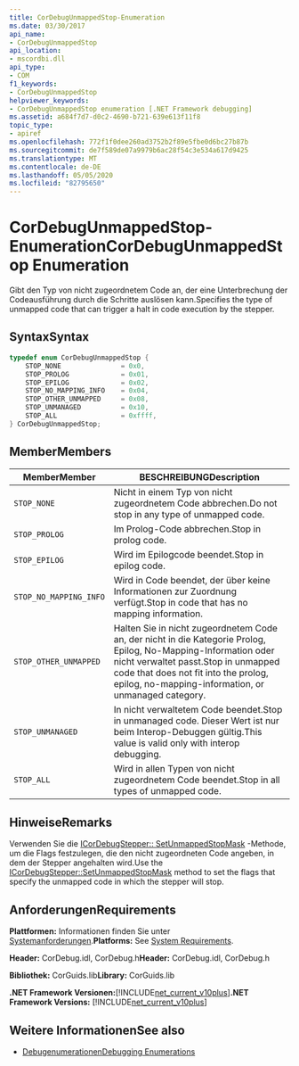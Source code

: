 ```yaml
---
title: CorDebugUnmappedStop-Enumeration
ms.date: 03/30/2017
api_name:
- CorDebugUnmappedStop
api_location:
- mscordbi.dll
api_type:
- COM
f1_keywords:
- CorDebugUnmappedStop
helpviewer_keywords:
- CorDebugUnmappedStop enumeration [.NET Framework debugging]
ms.assetid: a684f7d7-d0c2-4690-b721-639e613f11f8
topic_type:
- apiref
ms.openlocfilehash: 772f1f0dee260ad3752b2f89e5fbe0d6bc27b87b
ms.sourcegitcommit: de7f589de07a9979b6ac28f54c3e534a617d9425
ms.translationtype: MT
ms.contentlocale: de-DE
ms.lasthandoff: 05/05/2020
ms.locfileid: "82795650"
---
```

# <a name="cordebugunmappedstop-enumeration"></a><span data-ttu-id="e3c56-102">CorDebugUnmappedStop-Enumeration</span><span class="sxs-lookup"><span data-stu-id="e3c56-102">CorDebugUnmappedStop Enumeration</span></span>
<span data-ttu-id="e3c56-103">Gibt den Typ von nicht zugeordnetem Code an, der eine Unterbrechung der Codeausführung durch die Schritte auslösen kann.</span><span class="sxs-lookup"><span data-stu-id="e3c56-103">Specifies the type of unmapped code that can trigger a halt in code execution by the stepper.</span></span>  
  
## <a name="syntax"></a><span data-ttu-id="e3c56-104">Syntax</span><span class="sxs-lookup"><span data-stu-id="e3c56-104">Syntax</span></span>  
  
```cpp  
typedef enum CorDebugUnmappedStop {  
    STOP_NONE               = 0x0,  
    STOP_PROLOG             = 0x01,  
    STOP_EPILOG             = 0x02,  
    STOP_NO_MAPPING_INFO    = 0x04,  
    STOP_OTHER_UNMAPPED     = 0x08,  
    STOP_UNMANAGED          = 0x10,  
    STOP_ALL                = 0xffff,  
} CorDebugUnmappedStop;  
```  
  
## <a name="members"></a><span data-ttu-id="e3c56-105">Member</span><span class="sxs-lookup"><span data-stu-id="e3c56-105">Members</span></span>  
  
|<span data-ttu-id="e3c56-106">Member</span><span class="sxs-lookup"><span data-stu-id="e3c56-106">Member</span></span>|<span data-ttu-id="e3c56-107">BESCHREIBUNG</span><span class="sxs-lookup"><span data-stu-id="e3c56-107">Description</span></span>|  
|------------|-----------------|  
|`STOP_NONE`|<span data-ttu-id="e3c56-108">Nicht in einem Typ von nicht zugeordnetem Code abbrechen.</span><span class="sxs-lookup"><span data-stu-id="e3c56-108">Do not stop in any type of unmapped code.</span></span>|  
|`STOP_PROLOG`|<span data-ttu-id="e3c56-109">Im Prolog-Code abbrechen.</span><span class="sxs-lookup"><span data-stu-id="e3c56-109">Stop in prolog code.</span></span>|  
|`STOP_EPILOG`|<span data-ttu-id="e3c56-110">Wird im Epilogcode beendet.</span><span class="sxs-lookup"><span data-stu-id="e3c56-110">Stop in epilog code.</span></span>|  
|`STOP_NO_MAPPING_INFO`|<span data-ttu-id="e3c56-111">Wird in Code beendet, der über keine Informationen zur Zuordnung verfügt.</span><span class="sxs-lookup"><span data-stu-id="e3c56-111">Stop in code that has no mapping information.</span></span>|  
|`STOP_OTHER_UNMAPPED`|<span data-ttu-id="e3c56-112">Halten Sie in nicht zugeordnetem Code an, der nicht in die Kategorie Prolog, Epilog, No-Mapping-Information oder nicht verwaltet passt.</span><span class="sxs-lookup"><span data-stu-id="e3c56-112">Stop in unmapped code that does not fit into the prolog, epilog, no-mapping-information, or unmanaged category.</span></span>|  
|`STOP_UNMANAGED`|<span data-ttu-id="e3c56-113">In nicht verwaltetem Code beendet.</span><span class="sxs-lookup"><span data-stu-id="e3c56-113">Stop in unmanaged code.</span></span> <span data-ttu-id="e3c56-114">Dieser Wert ist nur beim Interop-Debuggen gültig.</span><span class="sxs-lookup"><span data-stu-id="e3c56-114">This value is valid only with interop debugging.</span></span>|  
|`STOP_ALL`|<span data-ttu-id="e3c56-115">Wird in allen Typen von nicht zugeordnetem Code beendet.</span><span class="sxs-lookup"><span data-stu-id="e3c56-115">Stop in all types of unmapped code.</span></span>|  
  
## <a name="remarks"></a><span data-ttu-id="e3c56-116">Hinweise</span><span class="sxs-lookup"><span data-stu-id="e3c56-116">Remarks</span></span>  
 <span data-ttu-id="e3c56-117">Verwenden Sie die [ICorDebugStepper:: SetUnmappedStopMask](icordebugstepper-setunmappedstopmask-method.md) -Methode, um die Flags festzulegen, die den nicht zugeordneten Code angeben, in dem der Stepper angehalten wird.</span><span class="sxs-lookup"><span data-stu-id="e3c56-117">Use the [ICorDebugStepper::SetUnmappedStopMask](icordebugstepper-setunmappedstopmask-method.md) method to set the flags that specify the unmapped code in which the stepper will stop.</span></span>  
  
## <a name="requirements"></a><span data-ttu-id="e3c56-118">Anforderungen</span><span class="sxs-lookup"><span data-stu-id="e3c56-118">Requirements</span></span>  
 <span data-ttu-id="e3c56-119">**Plattformen:** Informationen finden Sie unter [Systemanforderungen](../../get-started/system-requirements.md).</span><span class="sxs-lookup"><span data-stu-id="e3c56-119">**Platforms:** See [System Requirements](../../get-started/system-requirements.md).</span></span>  
  
 <span data-ttu-id="e3c56-120">**Header:** CorDebug.idl, CorDebug.h</span><span class="sxs-lookup"><span data-stu-id="e3c56-120">**Header:** CorDebug.idl, CorDebug.h</span></span>  
  
 <span data-ttu-id="e3c56-121">**Bibliothek:** CorGuids.lib</span><span class="sxs-lookup"><span data-stu-id="e3c56-121">**Library:** CorGuids.lib</span></span>  
  
 <span data-ttu-id="e3c56-122">**.NET Framework Versionen:**[!INCLUDE[net_current_v10plus](../../../../includes/net-current-v10plus-md.md)]</span><span class="sxs-lookup"><span data-stu-id="e3c56-122">**.NET Framework Versions:** [!INCLUDE[net_current_v10plus](../../../../includes/net-current-v10plus-md.md)]</span></span>  
  
## <a name="see-also"></a><span data-ttu-id="e3c56-123">Weitere Informationen</span><span class="sxs-lookup"><span data-stu-id="e3c56-123">See also</span></span>

- [<span data-ttu-id="e3c56-124">Debugenumerationen</span><span class="sxs-lookup"><span data-stu-id="e3c56-124">Debugging Enumerations</span></span>](debugging-enumerations.md)
